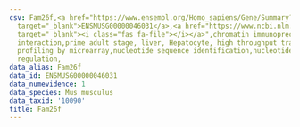 ```yaml
---
csv: Fam26f,<a href="https://www.ensembl.org/Homo_sapiens/Gene/Summary?db=core;g=ENSMUSG00000046031"
  target="_blank">ENSMUSG00000046031</a>,<a href="https://www.ncbi.nlm.nih.gov/pubmed/23834426"
  target="_blank"><i class="fas fa-file"></i></a>",chromatin immunoprecipitation assay,direct
  interaction,prime adult stage, liver, Hepatocyte, high throughput transcription
  profiling by microarray,nucleotide sequence identification,nucleotide sequence identification,transcriptional
  regulation,
data_alias: Fam26f
data_id: ENSMUSG00000046031
data_numevidence: 1
data_species: Mus musculus
data_taxid: '10090'
title: Fam26f
---
```

